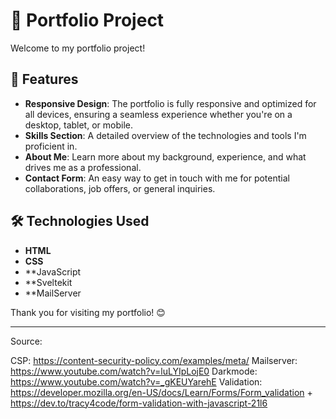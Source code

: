# 📁 Portfolio Project

Welcome to my portfolio project! 

## 🌟 Features

- **Responsive Design**: The portfolio is fully responsive and optimized for all devices, ensuring a seamless experience whether you're on a desktop, tablet, or mobile.
- **Skills Section**: A detailed overview of the technologies and tools I'm proficient in.
- **About Me**: Learn more about my background, experience, and what drives me as a professional.
- **Contact Form**: An easy way to get in touch with me for potential collaborations, job offers, or general inquiries.

## 🛠️ Technologies Used

- **HTML**
- **CSS**
- **JavaScript 
- **Sveltekit
- **MailServer

Thank you for visiting my portfolio! 😊

---

Source: 

CSP: https://content-security-policy.com/examples/meta/
Mailserver: https://www.youtube.com/watch?v=luLYIpLojE0
Darkmode: https://www.youtube.com/watch?v=_gKEUYarehE
Validation: https://developer.mozilla.org/en-US/docs/Learn/Forms/Form_validation + https://dev.to/tracy4code/form-validation-with-javascript-21l6
